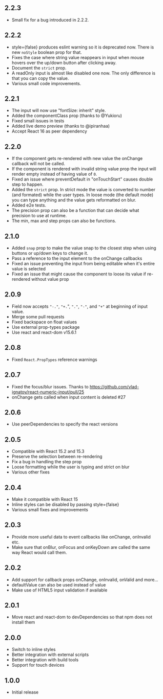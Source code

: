 2.2.3
--------------------------------------------------------------------------------
* Small fix for a bug introduced in 2.2.2.

2.2.2
--------------------------------------------------------------------------------
* style={false} produces eslint warning so it is deprecated now. There is new `noStyle` boolean prop for that.
* Fixes the case where string value reappears in input when mouse hovers over the up/down button after clicking away.
* Document the `strict` prop.
* A readOnly input is almost like disabled one now. The only difference is that you can copy the value.
* Various small code improvements.

2.2.1
--------------------------------------------------------------------------------
* The input will now use "fontSize: inherit" style.
* Added the componentClass prop (thanks to @Yukioru)
* Fixed small issues in tests
* Added live demo preview (thanks to @ipiranhaa)
* Accept React 16 as peer dependency

2.2.0
--------------------------------------------------------------------------------
* If the component gets re-rendered with new value the onChange callback will not be called.
* If the component is rendered with invalid string value prop the input will render empty instead of having value of `0`.
* Fixed an issue where preventDefault in "onTouchStart" causes double step to happen.
* Added the `strict` prop. In strict mode the value is converted to number (and formated) while the user types. In loose mode (the default mode) you can type anything and the value gets reformatted on blur.
* Added e2e tests.
* The precision prop can also be a function that can decide what precision to use at runtime.
* The min, max and step props can also be functions.

2.1.0
--------------------------------------------------------------------------------
* Added `snap` prop to make the value snap to the closest step when using buttons or up/down keys to change it.
* Pass a reference to the input element to the onChange callbacks
* Fixed an issue preventing the input from being editable when it's entire value is selected
* Fixed an issue that might cause the component to loose its value if re-rendered without value prop

2.0.9
--------------------------------------------------------------------------------
* Field now accepts `"-."`, `"+.`", `"."`, `"-"`, and `"+"` at beginning of input value.
* Merge some pull requests
* Fixed backspace on float values
* Use external prop-types package
* Use react and react-dom v15.6.1

2.0.8
--------------------------------------------------------------------------------
* Fixed `React.PropTypes` reference warnings

2.0.7
--------------------------------------------------------------------------------
* Fixed the focus/blur issues. Thanks to https://github.com/vlad-ignatov/react-numeric-input/pull/25
* onChange gets called when input content is deleted #27

2.0.6
--------------------------------------------------------------------------------
* Use peerDependencies to specify the react versions


2.0.5
--------------------------------------------------------------------------------
* Compatible with React 15.2 and 15.3
* Preserve the selection between re-rendering
* Fix a bug in handling the step prop
* Loose formatting while the user is typing and strict on blur
* Various other fixes

2.0.4
--------------------------------------------------------------------------------
* Make it compatible with React 15
* Inline styles can be disabled by passing style={false}
* Various small fixes and improvements


2.0.3
--------------------------------------------------------------------------------
* Provide more useful data to event callbacks like onChange, onInvalid etc.
* Make sure that onBlur, onFocus and onKeyDown are called the same way React would
call them.


2.0.2
--------------------------------------------------------------------------------
* Add support for callback props onChange, onInvalid, onValid and more...
* defaultValue can also be used instead of value
* Make use of HTML5 input validation if available


2.0.1
--------------------------------------------------------------------------------
* Move react and react-dom to devDependencies so that npm does not install them


2.0.0
--------------------------------------------------------------------------------
* Switch to inline styles
* Better integration with external scripts
* Better integration with build tools
* Support for touch devices


1.0.0
--------------------------------------------------------------------------------
* Initial release
